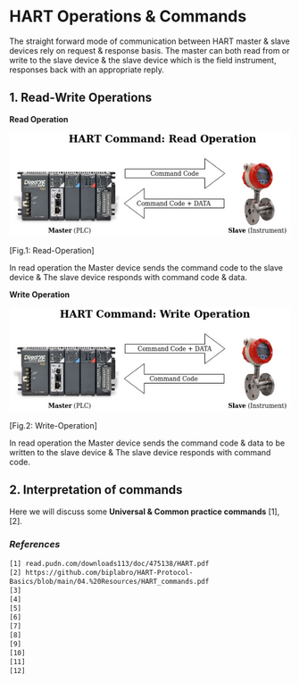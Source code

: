 # HART Operations & Commands

The straight forward mode of communication between HART master & slave devices rely on request & response basis. The master can both read from or write to the slave device & the slave device which is the field instrument, responses back with an appropriate reply.

## 1. Read-Write Operations

**Read Operation**

![Fig.1: Read-Operation](https://github.com/biplabro/HART-Protocol-Basics/blob/main/02.%20Images/HART_Read.jpg)

[Fig.1: Read-Operation]

In read operation the Master device sends the command code to the slave device & The slave device responds with command code & data.

**Write Operation**

![Fig.2: Write-Operation](https://github.com/biplabro/HART-Protocol-Basics/blob/main/02.%20Images/HART_Write.jpg)

[Fig.2: Write-Operation]

In read operation the Master device sends the command code & data to be written to the slave device & The slave device responds with command code.

## 2. Interpretation of commands

Here we will discuss some **Universal & Common practice commands** [1], [2]. 


### _References_

```
[1] read.pudn.com/downloads113/doc/475138/HART.pdf
[2] https://github.com/biplabro/HART-Protocol-Basics/blob/main/04.%20Resources/HART_commands.pdf
[3] 
[4] 
[5] 
[6] 
[7] 
[8] 
[9] 
[10] 
[11] 
[12] 
```
